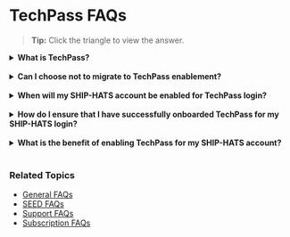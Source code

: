 # TechPass FAQs
>**Tip:** Click the triangle to view the answer.

<details>
  <summary><b>What is TechPass? </b></summary><br>

TechPass is a Single Sign-on, Identity Access Management solution for developer services in Singapore Government Technology Stack (not only enabling users to access and transition seamlessly between services but also improving downstream user experiences). With their TechPass ID, users can seamlessly access  Singapore Government Tech Stack (SGTS) developer services by signing in once. For more details, refer to <a href="https://www.developer.tech.gov.sg/singapore-government-tech-stack/service-management/techpass.html"> TechPass documentation.</a>
</details>

<br>
<details>
  <summary><b> Can I choose not to migrate to TechPass enablement?  </b></summary><br>

To start using SHIP-HATS 2.0 services, you must onboard to SEED and TechPass. SHIP-HATS Users can either access from from GSIB or GMD to authenticate yourself via TechPass login. Users with internet devices must onboard to SEED by installing MDM applications before they are allowed to authenticate via TechPass to consume SGTS services, including SHIP-HATS.
<!--
TechPass will be the default user identity to access Singapore Government Tech Stack (SGTS) services simplifying your login experience. We strongly recommend activating your TechPass account. However, if you have any strong business reasons, please drop us an email at [SHIP-HATS Support](enquiries_ship@tech.gov.sg).
-->
</details>

<br>
<details>
  <summary><b>When will my SHIP-HATS account be enabled for TechPass login?  </b></summary><br>

All SHIP-HATS users should received TechPass onboarding request. If you have not received the onboarding email, please send an email to [enquiries_ship@tech.gov.sg](enquiries_ship@tech.gov.sg)

<!--TechPass for SHIP-HATS accounts is being rolled out in phases. You will receive an invitation email once your account is activated. Our objective is to activate TechPass accounts for all SHIP-HATS users by Q2 FY22. -->

</details>

<br>
<details>
  <summary><b>How do I ensure that I have successfully onboarded TechPass for my SHIP-HATS login? </b></summary><br>

<b>On GMD device:</b> Log in to TechPass, and then access the <a href="http://www.ship.gov.sg/">SHIP-HATS portal</a>. You have successfully onboarded if you are able to access the <a href="http://www.ship.gov.sg/">SHIP-HATS portal</a>. 

<br>

<b>On GSIB devices:</b> Log in to TechPass, and then access any of the SHIP-HATS tools. You have successfully onboarded if you are able to access them. For more details, read <a href="https://confluence.ship.gov.sg/display/SHIP/SHIP+TechPass+Enablement+-+User+Guide">Use TechPass to log in to SHIP-HATS and integrated services</a>.
</details>
<br>
<!--
<details>
  <summary><b>What happens to my current LDAP account once I onboard to TechPass?  </b></summary><br>
<p>For existing users, your LDAP accounts will be deleted. There will not be any impact on existing user permissions on each SHIP-HATS tool. New users onboarding to SHIP-HATS will be given a TechPass account upon successful onboard.</p>
<p><b> Note:</b> After you have onboarded using TechPass, you will be able to log in to HATS services via TechPass only.</p>
</details>
<br> -->
<details>
  <summary><b>What is the benefit of enabling TechPass for my SHIP-HATS account? </b></summary><br>

You can use TechPass to access SHIP-HATS services seamlessly on GSIB and GMD devices without logging in to individual tools and in the future have a single sign on for all SGTS products.
</details>

<br>


### Related Topics

- [General FAQs](general-faqs)
- [SEED FAQs](seed-faqs)
- [Support FAQs](support)
- [Subscription FAQs](subscription?id=faqs)